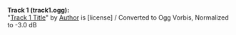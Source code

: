 **Track 1 (track1.ogg):**  
"[Track 1 Title](url)" by [Author](url) is [license] / Converted to Ogg Vorbis, Normalized to -3.0 dB
